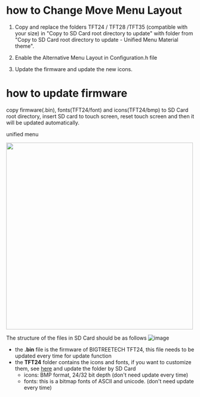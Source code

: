 # how to Change Move Menu Layout
1. Copy and replace the folders TFT24 / TFT28 /TFT35 (compatible with your size) in "Copy to SD Card root directory to update" with folder from "Copy to SD Card root directory to update - Unified Menu Material theme".

2. Enable the Alternative Menu Layout in Configuration.h file

3. Update the firmware and update the new icons.

# how to update firmware
copy firmware(.bin), fonts(TFT24/font) and icons(TFT24/bmp) to SD Card root directory, insert SD card to touch screen, reset touch screen and then it will be updated automatically.

unified menu

<img src="https://user-images.githubusercontent.com/38851044/69716869-efb12100-1145-11ea-9b4e-e50a215e2def.png" width="500"></img>

The structure of the files in SD Card should be as follows
![image](https://user-images.githubusercontent.com/25599056/61274462-75a77d80-a7de-11e9-8e86-04d3d2abfb4d.png)

- the **.bin** file is the firmware of BIGTREETECH TFT24, this file needs to be updated every time for update function
- the **TFT24** folder contains the icons and fonts, if you want to customize them, see [here](https://github.com/bigtreetech/BIGTREETECH-TouchScreenFirmware/tree/master/readme/English) and update the folder by SD Card
  - icons: BMP format, 24/32 bit depth  (don't need update every time)
  - fonts: this is a bitmap fonts of ASCII and unicode. (don't need update every time)

